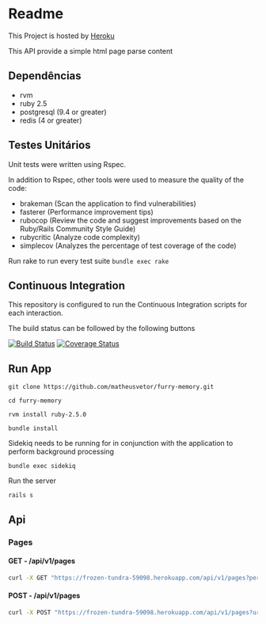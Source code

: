 # Readme

This Project is hosted by [Heroku](https://frozen-tundra-59098.herokuapp.com/api/v1/pages)

This API provide a simple html page parse content

## Dependências

* rvm
* ruby 2.5
* postgresql (9.4 or greater)
* redis (4 or greater)

## Testes Unitários

Unit tests were written using Rspec.

In addition to Rspec, other tools were used to measure the quality of the code:
- brakeman (Scan the application to find vulnerabilities)
- fasterer (Performance improvement tips)
- rubocop (Review the code and suggest improvements based on the Ruby/Rails Community Style Guide)
- rubycritic (Analyze code complexity)
- simplecov (Analyzes the percentage of test coverage of the code)

Run rake to run every test suite
```bundle exec rake```

## Continuous Integration

This repository is configured to run the Continuous Integration scripts for each interaction.

The build status can be followed by the following buttons

[![Build Status](https://travis-ci.org/matheusvetor/furry-memory.svg?branch=master)](https://travis-ci.org/matheusvetor/furry-memory) [![Coverage Status](https://coveralls.io/repos/github/matheusvetor/furry-memory/badge.svg?branch=master)](https://coveralls.io/github/matheusvetor/furry-memory?branch=master)

## Run App

```git clone https://github.com/matheusvetor/furry-memory.git```

```cd furry-memory```

```rvm install ruby-2.5.0```

```bundle install```

Sidekiq needs to be running for in conjunction with the application to perform background processing

```bundle exec sidekiq```

Run the server

```rails s```

## Api

### Pages

#### **GET** - /api/v1/pages

```sh
curl -X GET "https://frozen-tundra-59098.herokuapp.com/api/v1/pages?per_page=1&page=2"
```

#### **POST** - /api/v1/pages

```sh
curl -X POST "https://frozen-tundra-59098.herokuapp.com/api/v1/pages?url=https://github.com/matheusvetor"
```
